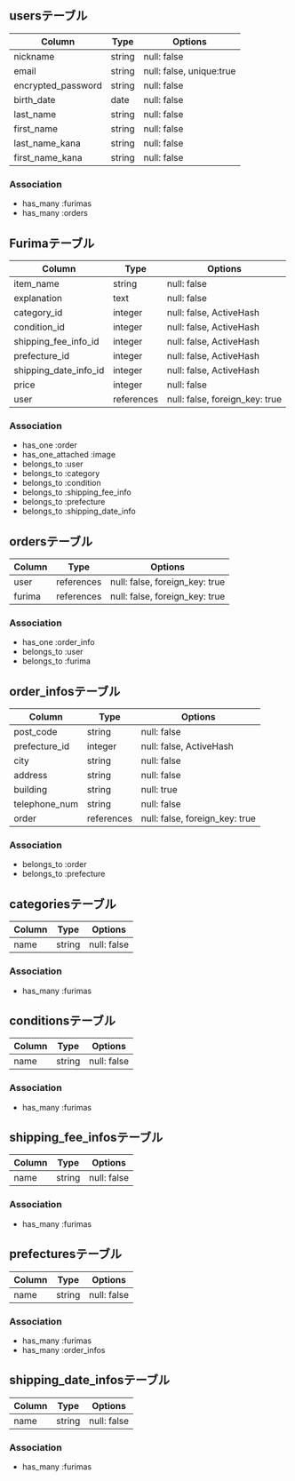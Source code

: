 ## usersテーブル

| Column              | Type       | Options                        |
| ------------------- | ---------- | ------------------------------ |
| nickname            | string     | null: false                    |
| email               | string     | null: false, unique:true       |
| encrypted_password  | string     | null: false                    |
| birth_date          | date       | null: false                    |
| last_name           | string     | null: false                    |
| first_name          | string     | null: false                    |
| last_name_kana      | string     | null: false                    |
| first_name_kana     | string     | null: false                    |

### Association
- has_many :furimas
- has_many :orders


## Furimaテーブル

| Column                 | Type       | Options                        |
| -------------------    | ---------- | ------------------------------ |
| item_name              | string     | null: false                    |
| explanation            | text       | null: false                    |
| category_id            | integer    | null: false, ActiveHash        |
| condition_id           | integer    | null: false, ActiveHash        |
| shipping_fee_info_id   | integer    | null: false, ActiveHash        |
| prefecture_id          | integer    | null: false, ActiveHash        |
| shipping_date_info_id  | integer    | null: false, ActiveHash        |
| price                  | integer    | null: false                    |
| user                   | references | null: false, foreign_key: true |

### Association
- has_one :order
- has_one_attached :image
- belongs_to :user
- belongs_to :category
- belongs_to :condition
- belongs_to :shipping_fee_info
- belongs_to :prefecture
- belongs_to :shipping_date_info

## ordersテーブル

| Column              | Type       | Options                        |
| ------------------- | ---------- | ------------------------------ |
| user                | references | null: false, foreign_key: true |
| furima              | references | null: false, foreign_key: true |

### Association
- has_one :order_info
- belongs_to :user
- belongs_to :furima


## order_infosテーブル

| Column              | Type       | Options                        |
| ------------------- | ---------- | ------------------------------ |
| post_code           | string     | null: false                    |
| prefecture_id       | integer    | null: false, ActiveHash        |
| city                | string     | null: false                    |
| address             | string     | null: false                    |
| building            | string     | null: true                     |
| telephone_num       | string     | null: false                    |
| order               | references | null: false, foreign_key: true |

### Association
- belongs_to :order
- belongs_to :prefecture


## categoriesテーブル

| Column              | Type       | Options                        |
| ------------------- | ---------- | ------------------------------ |
| name                | string     | null: false                    |

### Association
- has_many :furimas


## conditionsテーブル

| Column              | Type       | Options                        |
| ------------------- | ---------- | ------------------------------ |
| name                | string     | null: false                    |

### Association
- has_many :furimas


## shipping_fee_infosテーブル

| Column              | Type       | Options                        |
| ------------------- | ---------- | ------------------------------ |
| name                | string     | null: false                    |

### Association
- has_many :furimas


## prefecturesテーブル

| Column              | Type       | Options                        |
| ------------------- | ---------- | ------------------------------ |
| name                | string     | null: false                    |

### Association
- has_many :furimas
- has_many :order_infos


## shipping_date_infosテーブル

| Column              | Type       | Options                        |
| ------------------- | ---------- | ------------------------------ |
| name                | string     | null: false                    |

### Association
- has_many :furimas
